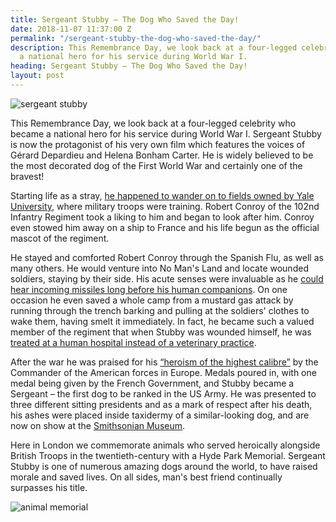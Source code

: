 ```yaml
---
title: Sergeant Stubby – The Dog Who Saved the Day!
date: 2018-11-07 11:37:00 Z
permalink: "/sergeant-stubby-the-dog-who-saved-the-day/"
description: This Remembrance Day, we look back at a four-legged celebrity who became
  a national hero for his service during World War I.
heading: Sergeant Stubby – The Dog Who Saved the Day!
layout: post
---
```


![sergeant stubby](/uploads/sergeant%20stubby%20(3).jpg)

This Remembrance Day, we look back at a four-legged celebrity who became a national hero for his service during World War I. Sergeant Stubby is now the protagonist of his very own film which features the voices of Gérard Depardieu and Helena Bonham Carter. He is widely believed to be  the most decorated dog of the First World War and certainly one of the bravest! 

 

Starting life as a stray, [he happened to wander on to fields owned by Yale University](https://www.historyextra.com/period/first-world-war/sergeant-stubby-richard-lanni-film-animated-war-dog-american-history/), where military troops were training. Robert Conroy of the 102nd Infantry Regiment took a liking to him and began to look after him. Conroy even stowed him away on a ship to France and his life begun as the official mascot of the regiment. 

 

He stayed and comforted Robert Conroy through the Spanish Flu, as well as many others. He would venture into No Man's Land and locate wounded soldiers, staying by their side.  His acute senses were invaluable as he [could hear incoming missiles long before his human companions](https://www.atlasobscura.com/places/sergeant-stubby). On one occasion he even saved a whole camp from a mustard gas attack by running through the trench barking and pulling at the soldiers' clothes to wake them, having smelt it immediately. In fact, he became such a valued member of the regiment that when Stubby was wounded himself, he was [treated at a human hospital instead of a veterinary practice](http://www.bbc.co.uk/schools/0/ww1/25405402). 

 

After the war he was praised for his [“heroism of the highest calibre”](https://slate.com/news-and-politics/2014/05/dogs-of-war-sergeant-stubby-the-u-s-armys-original-and-still-most-highly-decorated-canine-soldier.html) by the Commander of the American forces in Europe. Medals poured in, with one medal being given by the French Government, and Stubby became a Sergeant – the first dog to be ranked in the US Army. He was presented to three different sitting presidents and as a mark of respect after his death, his ashes were placed inside taxidermy of a similar-looking dog, and are now on show at the [Smithsonian Museum](http://amhistory.si.edu/militaryhistory/collection/object.asp?ID=15).  

 

Here in London we commemorate animals who served heroically alongside British Troops in the twentieth-century with a Hyde Park Memorial. Sergeant Stubby is one of numerous amazing dogs around the world, to have raised morale and saved lives. On all sides, man's best friend continually surpasses his title. 

![animal memorial](/uploads/horse%20memorial.jpg)